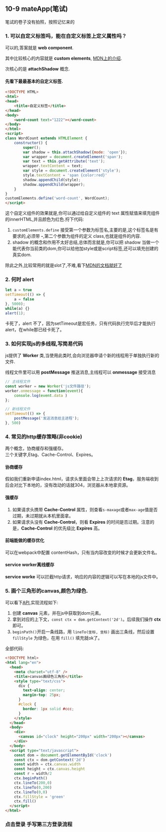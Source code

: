 ## 10-9 mateApp(笔试)

笔试的卷子没有拍照，按照记忆来的

### 1. 可以自定义标签吗，能在自定义标签上定义属性吗？
可以的,答案就是 **web component**.

其中比较核心的内容就是 **custom elements**, [MDN上的介绍](https://developer.mozilla.org/zh-CN/docs/Web/Web_Components/Using_custom_elements).

次核心的是 **attachShadow** 概念.

#### 先看下最最基本的自定义标签.
```html
<!DOCTYPE HTML>
<html>
<head>
    <title>自定义标签</title>
</head>
<body>
    <word-count text="1222"></word-count>
</body>
</html>
<script>
class WordCount extends HTMLElement {
    constructor() {
        super(); 
        var shadow = this.attachShadow({mode: 'open'});
        var wrapper = document.createElement('span');
        var text = this.getAttribute('text');
        wrapper.textContent = text;
        var style = document.createElement('style');
        style.textContent = 'span {color:red}'
        shadow.appendChild(style);
        shadow.appendChild(wrapper);
    }
}
customElements.define('word-count', WordCount);
</script>
```
这个自定义组件的效果就是,你可以通过给自定义组件的 text 属性赋值来填充组件的innerHTML,并且颜色为红色.捋下代码:
1. `customElements.define` 接受第一个参数为标签名,主要的是,这个标签名是有要求的,必须带 **-**,第二个参数为组件的定义 class,也就是组件的内容.
2. shadow 的概念和作用不太好总结,总体而言就是,你可以把 shadow 当做一个能代表你当前类的dom,你可以给他加style或是script标签,还可以填充创建的真实dom.

除此之外,比较常用的就是slot了,不难,看下[MDN的文档就好了](https://developer.mozilla.org/zh-CN/docs/Web/API/Element/slot)

### 2. 何时 alert
```js
let a = true
setTimeout(() => {
    a = false
}, 5000);
while(a) {}
alert(1);
```
卡死了，alert 不了，因为setTimeout是宏任务，只有代码执行完毕后才能执行alert，在while那已经卡死了。

### 3. 如何实现js的多线程,写简易代码
js提供了 **Worker** 类,当使用此类时,会向浏览器申请个新的线程用于单独执行新的文件.

线程文件里可以用 **postMessage** 推送消息,主线程可以 **onmessage** 接受消息
```js
// 主线程文件
const worker = new Worker('js文件路径');
worker.onmessage = function(event){
    console.log(event.data )
};
```
```js
// 新线程文件
setTimeout(() => {
    postMessage('发送消息给主进程');
}, 500)
```

### 4. 常见的http缓存策略(非cookie)
两个概念，协商缓存和强缓存。  
三个关键字,Etag、Cache-Control、Expires。
#### 协商缓存
假如我们重新申请index.html，请求头里面会带上上次请求的 **Etag**，服务端收到后会对比下本地的，没有改动的话就304，浏览器从本地拿资源。
#### 强缓存
1. 如果请求头携带 **Cache-Control** 属性，则查看`s-maxage`或者`max-age`值是否过期，未过期就从本机里面拿。
2. 如果请求头没有 **Cache-Control**，则看 **Expires** 的时间是否过期。注意的是，**Cache-Control** 的优先级比 **Expires** 高。
#### 前端能做的缓存优化
可以在webpack中配置 contentHash，只有当内容改变的时候才会更新文件名。

#### service worker离线缓存
**service worke** 可以拦截http请求，响应的内容的逻辑可以写在本地的js文件中。

### 5. 画个三角形的canvas,颜色为绿色.
可以看下[API](https://www.w3school.com.cn/tags/html_ref_canvas.asp),实现流程如下:
1. 创建 **canvas** 元素，并在js中获取到dom元素。
2. 拿到对应的上下文，`const ctx = dom.getContext('2d')`。后续我们操作 **ctx** 即可。
3. `beginPath()`开启一条线路，用 `lineTo(坐标, 坐标)` 画出三条线，然后设置 `fillStyle` 为绿色，在用 `fill()` 填充就ok了。

全部代码:
```html
<!DOCTYPE html>
<html lang="en">
  <head>
    <meta charset="utf-8" />
    <title>canvas画绿色三角形</title>
    <style type="text/css">
      div {
        text-align: center;
        margin-top: 25px;
      }
      #clock {
        border: 1px solid #ccc;
      }
    </style>
  </head>
  <body>
    <div>
      <canvas id="clock" height="200px" width="200px"></canvas>
    </div>
  </body>
  <script type="text/javascript">
    const dom = document.getElementById('clock')
    const ctx = dom.getContext('2d')
    const width = ctx.canvas.width
    const height = ctx.canvas.height
    const r = width/2
    ctx.beginPath()
    ctx.lineTo(200,0)
    ctx.lineTo(0,200)
    ctx.lineTo(0,0)
    ctx.fillStyle = 'green'
    ctx.fill()
  </script>
</html>
```
### <span>点击登录</span> 手写第三方登录流程
